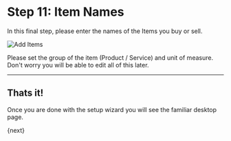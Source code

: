 <!-- add-breadcrumbs -->
# Step 11: Item Names

In this final step, please enter the names of the Items you buy or sell.

<img alt="Add Items" class="screenshot"
src="/docs/assets/img/setup-wizard/step-10.png">

Please set the group of the item (Product / Service) and unit of measure. Don't worry you will be able to edit all of this later.

---

## Thats it!

Once you are done with the setup wizard you will see the familiar desktop page.

{next}
